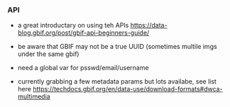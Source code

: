 ### API
- a great introductary on using teh APIs https://data-blog.gbif.org/post/gbif-api-beginners-guide/
- be aware that GBIF may not be a true UUID (sometimes multile imgs under the same gbif)
- need a global var for psswd/email/username


- currently grabbing a few metadata params but lots availabe, see list here https://techdocs.gbif.org/en/data-use/download-formats#dwca-multimedia
